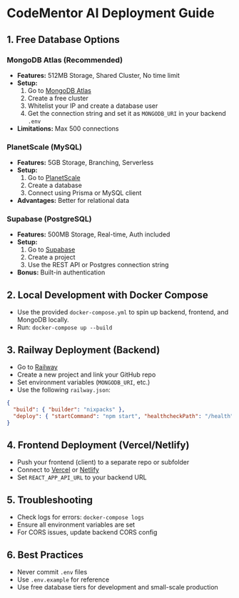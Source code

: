 # CodeMentor AI Deployment Guide

## 1. Free Database Options

### MongoDB Atlas (Recommended)

- **Features:** 512MB Storage, Shared Cluster, No time limit
- **Setup:**
  1. Go to [MongoDB Atlas](https://www.mongodb.com/cloud/atlas/register)
  2. Create a free cluster
  3. Whitelist your IP and create a database user
  4. Get the connection string and set it as `MONGODB_URI` in your backend `.env`
- **Limitations:** Max 500 connections

### PlanetScale (MySQL)

- **Features:** 5GB Storage, Branching, Serverless
- **Setup:**
  1. Go to [PlanetScale](https://planetscale.com/)
  2. Create a database
  3. Connect using Prisma or MySQL client
- **Advantages:** Better for relational data

### Supabase (PostgreSQL)

- **Features:** 500MB Storage, Real-time, Auth included
- **Setup:**
  1. Go to [Supabase](https://supabase.com/)
  2. Create a project
  3. Use the REST API or Postgres connection string
- **Bonus:** Built-in authentication

## 2. Local Development with Docker Compose

- Use the provided `docker-compose.yml` to spin up backend, frontend, and MongoDB locally.
- Run: `docker-compose up --build`

## 3. Railway Deployment (Backend)

- Go to [Railway](https://railway.app/)
- Create a new project and link your GitHub repo
- Set environment variables (`MONGODB_URI`, etc.)
- Use the following `railway.json`:

```json
{
  "build": { "builder": "nixpacks" },
  "deploy": { "startCommand": "npm start", "healthcheckPath": "/health" }
}
```

## 4. Frontend Deployment (Vercel/Netlify)

- Push your frontend (client) to a separate repo or subfolder
- Connect to [Vercel](https://vercel.com/) or [Netlify](https://netlify.com/)
- Set `REACT_APP_API_URL` to your backend URL

## 5. Troubleshooting

- Check logs for errors: `docker-compose logs`
- Ensure all environment variables are set
- For CORS issues, update backend CORS config

## 6. Best Practices

- Never commit `.env` files
- Use `.env.example` for reference
- Use free database tiers for development and small-scale production
